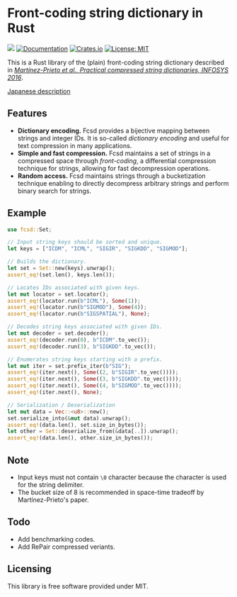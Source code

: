 # Front-coding string dictionary in Rust

![](https://github.com/kampersanda/fcsd/actions/workflows/rust.yml/badge.svg)
[![Documentation](https://docs.rs/fcsd/badge.svg)](https://docs.rs/fcsd)
[![Crates.io](https://img.shields.io/crates/v/fcsd.svg)](https://crates.io/crates/fcsd)
[![License: MIT](https://img.shields.io/badge/license-MIT-blue.svg)](https://github.com/kampersanda/fcsd/blob/master/LICENSE)


This is a Rust library of the (plain) front-coding string dictionary described in [*Martínez-Prieto et al., Practical compressed string dictionaries, INFOSYS 2016*](https://doi.org/10.1016/j.is.2015.08.008).

[Japanese description](https://kampersanda.hatenablog.jp/entry/2021/09/29/123644)

## Features

- **Dictionary encoding.** Fcsd provides a bijective mapping between strings and integer IDs. It is so-called *dictionary encoding* and useful for text compression in many applications.
- **Simple and fast compression.** Fcsd maintains a set of strings in a compressed space through *front-coding*, a differential compression technique for strings, allowing for fast decompression operations.
- **Random access.** Fcsd maintains strings through a bucketization technique enabling to directly decompress arbitrary strings and perform binary search for strings.

## Example

```rust
use fcsd::Set;

// Input string keys should be sorted and unique.
let keys = ["ICDM", "ICML", "SIGIR", "SIGKDD", "SIGMOD"];

// Builds the dictionary.
let set = Set::new(keys).unwrap();
assert_eq!(set.len(), keys.len());

// Locates IDs associated with given keys.
let mut locator = set.locator();
assert_eq!(locator.run(b"ICML"), Some(1));
assert_eq!(locator.run(b"SIGMOD"), Some(4));
assert_eq!(locator.run(b"SIGSPATIAL"), None);

// Decodes string keys associated with given IDs.
let mut decoder = set.decoder();
assert_eq!(decoder.run(0), b"ICDM".to_vec());
assert_eq!(decoder.run(3), b"SIGKDD".to_vec());

// Enumerates string keys starting with a prefix.
let mut iter = set.prefix_iter(b"SIG");
assert_eq!(iter.next(), Some((2, b"SIGIR".to_vec())));
assert_eq!(iter.next(), Some((3, b"SIGKDD".to_vec())));
assert_eq!(iter.next(), Some((4, b"SIGMOD".to_vec())));
assert_eq!(iter.next(), None);

// Serialization / Deserialization
let mut data = Vec::<u8>::new();
set.serialize_into(&mut data).unwrap();
assert_eq!(data.len(), set.size_in_bytes());
let other = Set::deserialize_from(&data[..]).unwrap();
assert_eq!(data.len(), other.size_in_bytes());
```

## Note

- Input keys must not contain `\0` character because the character is used for the string delimiter.
- The bucket size of 8 is recommended in space-time tradeoff by Martínez-Prieto's paper.

## Todo

- Add benchmarking codes.
- Add RePair compressed veriants.

## Licensing

This library is free software provided under MIT.

